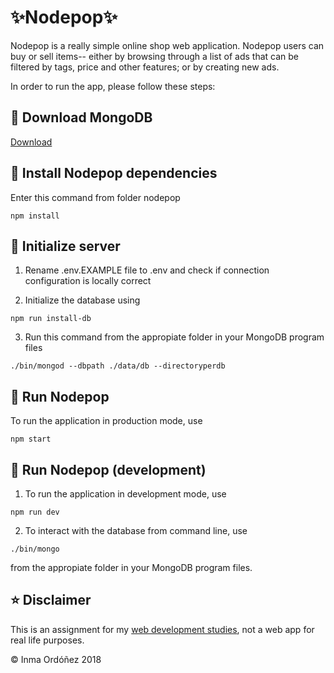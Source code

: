 # ✨Nodepop✨

Nodepop is a really simple online shop web application. Nodepop users can buy or sell items-- either by browsing through a list of ads that can be filtered by tags, price and other features; or by creating new ads.

In order to run the app, please follow these steps:
## 👾 Download MongoDB
[Download](https://www.mongodb.com/download-center#community)

## 👾 Install Nodepop dependencies
Enter this command from folder nodepop
```shell
npm install
```
## 👾 Initialize server
1. Rename .env.EXAMPLE file to .env and check if connection configuration is locally correct

2. Initialize the database using
```shell
npm run install-db
```
3. Run this command from the appropiate folder in your MongoDB program files
```shell
./bin/mongod --dbpath ./data/db --directoryperdb
```

## 👾 Run Nodepop
To run the application in production mode, use
```shell
npm start
```

## 👾 Run Nodepop (development)
1. To run the application in development mode, use
```shell
npm run dev
```
2. To interact with the database from command line, use
```shell
./bin/mongo
```
from the appropiate folder in your MongoDB program files.

## ⭐️ Disclaimer
This is an assignment for my [web development studies](https://www.youtube.com/watch?v=dgDLE4RfzEk), not a web app for real life purposes.

&copy; Inma Ordóñez 2018
